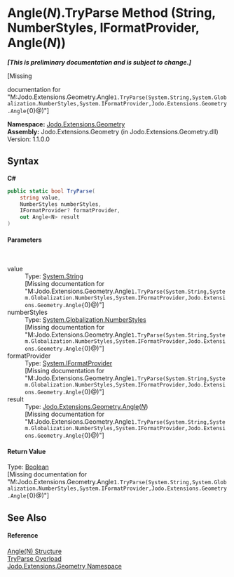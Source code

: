 # Angle(*N*).TryParse Method (String, NumberStyles, IFormatProvider, Angle(*N*))
 _**\[This is preliminary documentation and is subject to change.\]**_

\[Missing <summary> documentation for "M:Jodo.Extensions.Geometry.Angle`1.TryParse(System.String,System.Globalization.NumberStyles,System.IFormatProvider,Jodo.Extensions.Geometry.Angle{`0}@)"\]

**Namespace:**&nbsp;<a href="N_Jodo_Extensions_Geometry">Jodo.Extensions.Geometry</a><br />**Assembly:**&nbsp;Jodo.Extensions.Geometry (in Jodo.Extensions.Geometry.dll) Version: 1.1.0.0

## Syntax

**C#**<br />
``` C#
public static bool TryParse(
	string value,
	NumberStyles numberStyles,
	IFormatProvider? formatProvider,
	out Angle<N> result
)
```


#### Parameters
&nbsp;<dl><dt>value</dt><dd>Type: <a href="https://docs.microsoft.com/dotnet/api/system.string" target="_blank" rel="noopener noreferrer">System.String</a><br />\[Missing <param name="value"/> documentation for "M:Jodo.Extensions.Geometry.Angle`1.TryParse(System.String,System.Globalization.NumberStyles,System.IFormatProvider,Jodo.Extensions.Geometry.Angle{`0}@)"\]</dd><dt>numberStyles</dt><dd>Type: <a href="https://docs.microsoft.com/dotnet/api/system.globalization.numberstyles" target="_blank" rel="noopener noreferrer">System.Globalization.NumberStyles</a><br />\[Missing <param name="numberStyles"/> documentation for "M:Jodo.Extensions.Geometry.Angle`1.TryParse(System.String,System.Globalization.NumberStyles,System.IFormatProvider,Jodo.Extensions.Geometry.Angle{`0}@)"\]</dd><dt>formatProvider</dt><dd>Type: <a href="https://docs.microsoft.com/dotnet/api/system.iformatprovider" target="_blank" rel="noopener noreferrer">System.IFormatProvider</a><br />\[Missing <param name="formatProvider"/> documentation for "M:Jodo.Extensions.Geometry.Angle`1.TryParse(System.String,System.Globalization.NumberStyles,System.IFormatProvider,Jodo.Extensions.Geometry.Angle{`0}@)"\]</dd><dt>result</dt><dd>Type: <a href="T_Jodo_Extensions_Geometry_Angle_1">Jodo.Extensions.Geometry.Angle</a>(<a href="T_Jodo_Extensions_Geometry_Angle_1">*N*</a>)<br />\[Missing <param name="result"/> documentation for "M:Jodo.Extensions.Geometry.Angle`1.TryParse(System.String,System.Globalization.NumberStyles,System.IFormatProvider,Jodo.Extensions.Geometry.Angle{`0}@)"\]</dd></dl>

#### Return Value
Type: <a href="https://docs.microsoft.com/dotnet/api/system.boolean" target="_blank" rel="noopener noreferrer">Boolean</a><br />\[Missing <returns> documentation for "M:Jodo.Extensions.Geometry.Angle`1.TryParse(System.String,System.Globalization.NumberStyles,System.IFormatProvider,Jodo.Extensions.Geometry.Angle{`0}@)"\]

## See Also


#### Reference
<a href="T_Jodo_Extensions_Geometry_Angle_1">Angle(N) Structure</a><br /><a href="Overload_Jodo_Extensions_Geometry_Angle_1_TryParse">TryParse Overload</a><br /><a href="N_Jodo_Extensions_Geometry">Jodo.Extensions.Geometry Namespace</a><br />